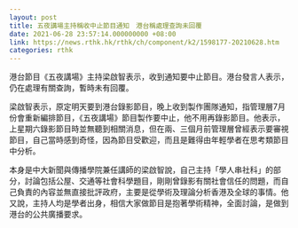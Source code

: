 ```yaml
---
layout: post
title: 五夜講場主持稱收中止節目通知　港台稱處理查詢未回覆
date: 2021-06-28 23:57:14.000000000 +08:00
link: https://news.rthk.hk/rthk/ch/component/k2/1598177-20210628.htm
categories: rthk
---
```


港台節目《五夜講場》主持梁啟智表示，收到通知要中止節目。港台發言人表示，仍在處理有關查詢，暫時未有回覆。

梁啟智表示，原定明天要到港台錄影節目，晚上收到製作團隊通知，指管理層7月份會重新編排節目，《五夜講場》節目製作要中止，他不用再錄影節目。他表示，上星期六錄影節目時並無聽到相關消息，但在兩、三個月前管理層曾經表示要審視節目，自己當時感到奇怪，因為節目受歡迎，而且是難得由年輕學者在思考類節目中分析。

本身是中大新聞與傳播學院兼任講師的梁啟智說，自己主持「學人串社科」的部分，討論包括公屋、交通等社會科學題目，剛剛曾錄影有關社會信任的問題，而自己負責的內容並無直接批評政府，主要是從學術及理論分析香港及全球的事情。他又說，主持人均是學者出身，相信大家做節目是抱著學術精神，全面討論，是做到港台的公共廣播要求。
